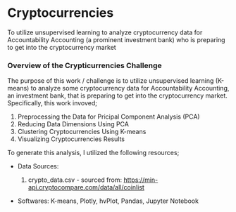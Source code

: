 # Cryptocurrencies
To utilize unsupervised learning to analyze cryptocurrency data for Accountability Accounting (a prominent investment bank) who is preparing to get into the cryptocurrency market

### Overview of the Crypticurrencies Challenge

The purpose of this work / challenge is to utilize unsupervised learning (K-means) to analyze some cryptocurrency data for Accountability Accounting, an investment bank, that is preparing to get into the cryptocurrency market. Specifically, this work invoved;

  1. Preprocessing the Data for Pricipal Component Analysis (PCA)
  2. Reducing Data Dimensions Using PCA
  3. Clustering Cryptocurrencies Using K-means
  4. Visualizing Cryptocurrencies Results


To generate this analysis, I utilized the following resources;

  - Data Sources: 
    1. crypto_data.csv - sourced from: https://min-api.cryptocompare.com/data/all/coinlist

  - Softwares: K-means, Plotly, hvPlot, Pandas, Jupyter Notebook 